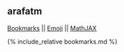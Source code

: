 ## arafatm

[Bookmarks](/bookmarks/) || [Emoji](/emoji) || [MathJAX](/mathjax) 

{% include_relative bookmarks.md %}

<!-- vim: set textwidth=0: -->
<!-- vim: set wrapmargin=0: -->
<!-- vim: set nowrap: -->


